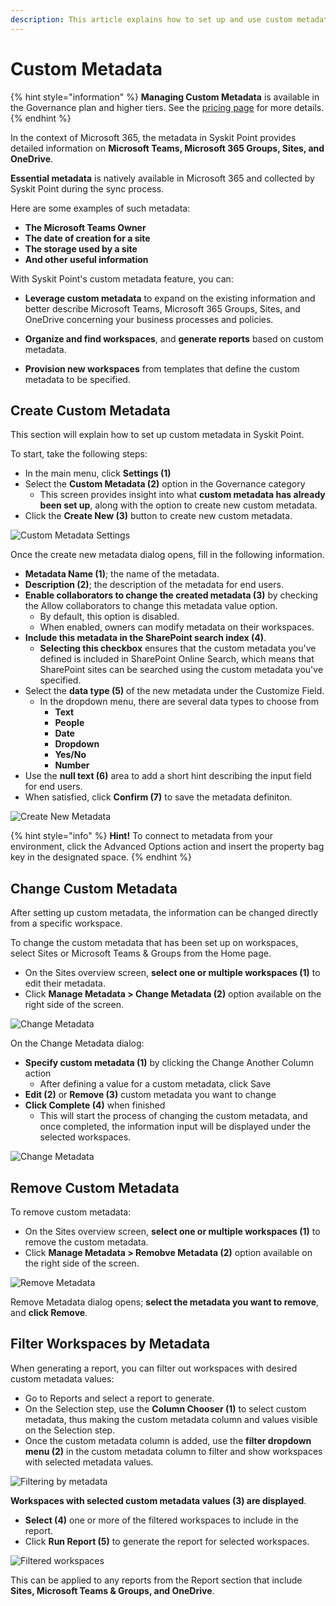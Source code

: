 ```yaml
---
description: This article explains how to set up and use custom metadata for reports in Syskit Point.
---
```


# Custom Metadata

{% hint style="information" %}
**Managing Custom Metadata** is available in the Governance plan and higher tiers. See the [pricing page](https://www.syskit.com/products/point/pricing/) for more details.
{% endhint %}

In the context of Microsoft 365, the metadata in Syskit Point provides detailed information on **Microsoft Teams, Microsoft 365 Groups, Sites, and OneDrive**.

**Essential metadata** is natively available in  Microsoft 365 and collected by Syskit Point during the sync process. 

Here are some examples of such metadata:

 * **The Microsoft Teams Owner**
 * **The date of creation for a site**
 * **The storage used by a site**
 * **And other useful information**

With Syskit Point's custom metadata feature, you can:

* **Leverage custom metadata** to expand on the existing information and better describe Microsoft Teams, Microsoft 365 Groups, Sites, and OneDrive concerning your business processes and policies.

* **Organize and find workspaces**, and **generate reports** based on custom metadata.

* **Provision new workspaces** from templates that define the custom metadata to be specified. 

## Create Custom Metadata
This section will explain how to set up custom metadata in Syskit Point. 

To start, take the following steps:
* In the main menu, click **Settings (1)**
* Select the **Custom Metadata (2)** option in the Governance category
   * This screen provides insight into what **custom metadata has already been set up**, along with the option to create new custom metadata.  
* Click the **Create New (3)** button to create new custom metadata.

![Custom Metadata Settings](../../../static/img/manage-custom-metadata-create-new.png)

Once the create new metadata dialog opens, fill in the following information.
* **Metadata Name (1)**; the name of the metadata.
* **Description (2)**; the description of the metadata for end users.
* **Enable collaborators to change the created metadata (3)** by checking the Allow collaborators to change this metadata value option.
  * By default, this option is disabled.
  * When enabled, owners can modify metadata on their workspaces.
* **Include this metadata in the SharePoint search index (4)**.
  * **Selecting this checkbox** ensures that the custom metadata you've defined is included in SharePoint Online Search, which means that SharePoint sites can be searched using the custom metadata you've specified.
* Select the **data type (5)** of the new metadata under the Customize Field.
  * In the dropdown menu, there are several data types to choose from
    * **Text**
    * **People**
    * **Date**
    * **Dropdown**
    * **Yes/No**
    * **Number**
* Use the **null text (6)** area to add a short hint describing the input field for end users.
* When satisfied, click **Confirm (7)** to save the metadata definiton.

![Create New Metadata](../../../static/img/manage-custom-metadata-create-new-dialog.png)

 {% hint style="info" %}
**Hint!** To connect to metadata from your environment, click the Advanced Options action and insert the property bag key in the designated space.
{% endhint %}

## Change Custom Metadata

After setting up custom metadata, the information can be changed directly from a specific workspace.

To change the custom metadata that has been set up on workspaces, select Sites or Microsoft Teams & Groups from the Home page.

* On the Sites overview screen, **select one or multiple workspaces (1)** to edit their metadata.
* Click **Manage Metadata > Change Metadata (2)** option available on the right side of the screen.

![Change Metadata](../../../static/img/manage-custom-metadata-change-metadata.png) 

On the Change Metadata dialog:
* **Specify custom metadata (1)** by clicking the Change Another Column action
  * After defining a value for a custom metadata, click Save
* **Edit (2)** or **Remove (3)** custom metadata you want to change
* **Click Complete (4)** when finished
  * This will start the process of changing the custom metadata, and once completed, the information input will be displayed under the selected workspaces.

![Change Metadata](../../../static/img/manage-custom-metadata-change-metadata-dialog.png)

## Remove Custom Metadata

To remove custom metadata:
* On the Sites overview screen, **select one or multiple workspaces (1)** to remove the custom metadata.
* Click **Manage Metadata > Remobve Metadata (2)** option available on the right side of the screen.

![Remove Metadata](../../../static/img/manage-custom-metadata-remove-metadata.png) 

Remove Metadata dialog opens; **select the metadata you want to remove**, and **click Remove**.

## Filter Workspaces by Metadata

When generating a report, you can filter out workspaces with desired custom metadata values:

* Go to Reports and select a report to generate.
* On the Selection step, use the **Column Chooser (1)** to select custom metadata, thus making the custom metadata column and values visible on the Selection step.
* Once the custom metadata column is added, use the **filter dropdown menu (2)** in the custom metadata column to filter and show workspaces with selected metadata values. 

![Filtering by metadata](../../../static/img/manage-custom-metadata-filter.png)
 
**Workspaces with selected custom metadata values (3) are displayed**.
* **Select (4)** one or more of the filtered workspaces to include in the report.
* Click **Run Report (5)** to generate the report for selected workspaces. 

![Filtered workspaces](../../../static/img/manage-custom-metadata-filter-run-report.png)

This can be applied to any reports from the Report section that include **Sites, Microsoft Teams & Groups, and OneDrive**.